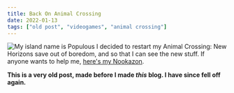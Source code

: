 ```yaml
---
title: Back On Animal Crossing
date: 2022-01-13
tags: ["old post", "videogames", "animal crossing"]
---
```


![My island name is Populous](/pics/populous.jpg)
I decided to restart my Animal Crossing: New Horizons save out of boredom, and so that I can see the new stuff. If anyone wants to help me, [here's my Nookazon](https://nookazon.com/profile/573991825/listings).

**This is a very old post, made before I made _this_ blog. I have since fell off again.**
